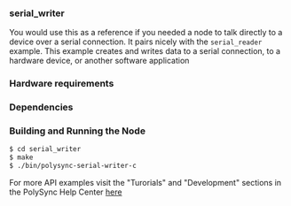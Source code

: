 ### serial_writer
You would use this as a reference if you needed a node to talk directly to a device over a serial connection.
It pairs nicely with the `serial_reader` example.
This example creates and writes data to a serial connection, to a hardware device, or another software application

### Hardware requirements

### Dependencies

### Building and Running the Node
```bash
$ cd serial_writer
$ make
$ ./bin/polysync-serial-writer-c 
```

For more API examples visit the "Turorials" and "Development" sections in the PolySync Help Center [here](https://help.polysync.io/articles/)
